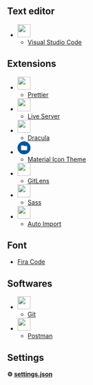 ## Text editor
- <img src="https://code.visualstudio.com/assets/favicon.ico" height="30px" width="30px">

  - [Visual Studio Code](https://code.visualstudio.com/)
## Extensions 
- <img src="https://avatars2.githubusercontent.com/u/25822731?s=400&v=4" height="30px" width="30px">

  - [Prettier](https://marketplace.visualstudio.com/items?itemName=esbenp.prettier-vscode)
  
- <img src="https://ritwickdey.gallerycdn.vsassets.io/extensions/ritwickdey/liveserver/5.6.1/1555497731217/Microsoft.VisualStudio.Services.Icons.Default" height="30px" width="30px">

  - [Live Server](https://marketplace.visualstudio.com/items?itemName=ritwickdey.LiveServer)

- <img src="https://draculatheme.com/static/icons/pack-1/045-dracula.svg" height="30px" width="30px">

  - [Dracula](https://marketplace.visualstudio.com/items?itemName=dracula-theme.theme-dracula)

- <img src="https://raw.githubusercontent.com/PKief/vscode-material-icon-theme/master/logo.png" height="30px" width="30px">

  - [Material Icon Theme](https://marketplace.visualstudio.com/items?itemName=PKief.material-icon-theme)
  
- <img src="https://eamodio.gallerycdn.vsassets.io/extensions/eamodio/gitlens/10.2.2/1591818157905/Microsoft.VisualStudio.Services.Icons.Default" height="30px" width="30px">

  - [GitLens](https://marketplace.visualstudio.com/items?itemName=eamodio.gitlens)

- <img src="https://syler.gallerycdn.vsassets.io/extensions/syler/sass-indented/1.8.9/1595239491493/Microsoft.VisualStudio.Services.Icons.Default" height="30px" width="30px">

  - [Sass](https://marketplace.visualstudio.com/items?itemName=Syler.sass-indented)

- <img src="https://steoates.gallerycdn.vsassets.io/extensions/steoates/autoimport/1.5.4/1618500754212/Microsoft.VisualStudio.Services.Icons.Default" height="30px" width="30px">

  - [Auto Import](https://marketplace.visualstudio.com/items?itemName=steoates.autoimport)

## Font
- [Fira Code](https://github.com/tonsky/FiraCode)

## Softwares
- <img src="https://avatars3.githubusercontent.com/u/18133?s=200&v=4" height="30px" width="30px">

  - [Git](https://git-scm.com/)

- <img src="https://cdn.auth0.com/blog/build-a-secure-express-api-using-postman-and-auth0/postman-logo.png" height="30px" width="30px">

  - [Postman](https://www.postman.com/)

## Settings
**:gear: [settings.json](settings.json)**
